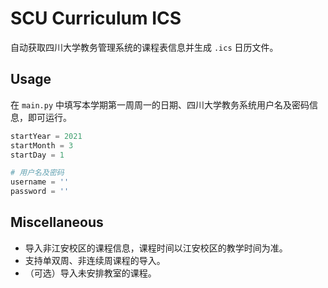 # SCU Curriculum ICS
自动获取四川大学教务管理系统的课程表信息并生成 `.ics` 日历文件。
## Usage
在 `main.py` 中填写本学期第一周周一的日期、四川大学教务系统用户名及密码信息，即可运行。
```python
startYear = 2021
startMonth = 3
startDay = 1
```
```python
# 用户名及密码
username = '' 
password = ''
```
## Miscellaneous
* 导入非江安校区的课程信息，课程时间以江安校区的教学时间为准。
* 支持单双周、非连续周课程的导入。
* （可选）导入未安排教室的课程。